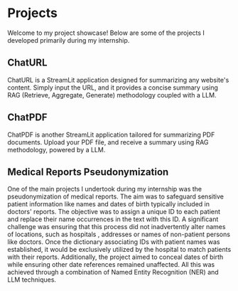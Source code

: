 # Projects

Welcome to my project showcase! Below are some of the projects I developed primarily during my internship.

## ChatURL 
ChatURL is a StreamLit application designed for summarizing any website's content. Simply input the URL, and it provides a concise summary using RAG (Retrieve, Aggregate, Generate) methodology coupled with a LLM.

## ChatPDF 
ChatPDF is another StreamLit application tailored for summarizing PDF documents. Upload your PDF file, and receive a summary using RAG methodology, powered by a LLM.

## Medical Reports Pseudonymization 
One of the main projects I undertook during my internship was the pseudonymization of medical reports. The aim was to safeguard sensitive patient information like names and dates of birth typically included in doctors' reports. The objective was to assign a unique ID to each patient and replace their name occurrences in the text with this ID. A significant challenge was ensuring that this process did not inadvertently alter names of locations, such as hospitals , addresses or names of non-patient persons like doctors. Once the dictionary associating IDs with patient names was established, it would be exclusively utilized by the hospital to match patients with their reports.
Additionally, the project aimed to conceal dates of birth while ensuring other date references remained unaffected.
All this was achieved through a combination of Named Entity Recognition (NER) and LLM techniques.
